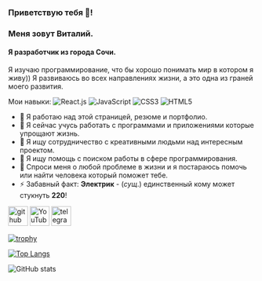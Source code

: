 ### Приветствую тебя 👋!
### Меня зовут Виталий.

#### Я разработчик из города Сочи. 
 Я изучаю программирование, что бы хорошо понимать мир в котором я живу))
 Я развиваюсь во всех направлениях жизни, а это одна из граней моего развития.

Мои навыки:  <img src="https://camo.githubusercontent.com/2caf3c008f2bb5e67963f64173e401fa0e6246ac33244abf0485aecbaa3d495c/68747470733a2f2f696d672e736869656c64732e696f2f62616467652f2d52656163742e6a732d2532333238324333343f7374796c653d666c61742d737175617265266c6f676f3d7265616374" alt="React.js" data-canonical-src="https://img.shields.io/badge/-React.js-%23282C34?style=flat-square&amp;logo=react" style="max-width: 100%;">  <img src="https://camo.githubusercontent.com/7b54e1c71111f811613cf960de1d7de8491a96c62f12b67c5b04afe102143636/68747470733a2f2f696d672e736869656c64732e696f2f62616467652f2d4a6176615363726970742d2532334637444631433f7374796c653d666c61742d737175617265266c6f676f3d6a617661736372697074266c6f676f436f6c6f723d303030303030266c6162656c436f6c6f723d25323346374446314326636f6c6f723d253233464643453541" alt="JavaScript" data-canonical-src="https://img.shields.io/badge/-JavaScript-%23F7DF1C?style=flat-square&amp;logo=javascript&amp;logoColor=000000&amp;labelColor=%23F7DF1C&amp;color=%23FFCE5A" style="max-width: 100%;">  <img src="https://camo.githubusercontent.com/9dd121aeb2bc7ba631fe76ef47101cf9e5bbf5a818ee616fb604bc1bee24bae9/68747470733a2f2f696d672e736869656c64732e696f2f62616467652f2d435353332d2532333135373242363f7374796c653d666c61742d737175617265266c6f676f3d63737333" alt="CSS3" data-canonical-src="https://img.shields.io/badge/-CSS3-%231572B6?style=flat-square&amp;logo=css3" style="max-width: 100%;">  <img src="https://camo.githubusercontent.com/3995d00dc4f89bd036d0d8e9369d345c333a1057015f2ad3b8e75732f78f3001/68747470733a2f2f696d672e736869656c64732e696f2f62616467652f2d48544d4c352d2532334534344432373f7374796c653d666c61742d737175617265266c6f676f3d68746d6c35266c6f676f436f6c6f723d666666666666" alt="HTML5" data-canonical-src="https://img.shields.io/badge/-HTML5-%23E44D27?style=flat-square&amp;logo=html5&amp;logoColor=ffffff" style="max-width: 100%;">

- 🔭 Я работаю над этой страницей, резюме и портфолио. 
- 🌱 Я сейчас учусь работать с программами и приложениями которые упрощают жизнь. 
- 👯 Я ищу сотрудничество с креативными людьми над интересным проектом. 
- 🤔 Я ищу помощь с поиском работы в сфере программирования. 
- 💬 Спроси меня о любой проблеме в жизни и я постараюсь помочь или найти человека который поможет тебе. 
- ⚡ Забавный факт: **Электрик** - (*сущ*.) единственный кому может стукнуть **220**! 


[<img src='https://cdn.jsdelivr.net/npm/simple-icons@3.0.1/icons/github.svg' alt='github' height='40'>](https://github.com/Vitaliy375)  [<img src='https://cdn.jsdelivr.net/npm/simple-icons@3.0.1/icons/youtube.svg' alt='YouTube' height='40'>](https://www.youtube.com/channel/https://www.youtube.com/channel/UCQfj3iEz7d93tdi11KgFhuQ)  [<img src='https://cdn.jsdelivr.net/npm/simple-icons@3.0.1/icons/telegram.svg' alt='telegram' height='40'>](https://t.me/Vitaliy375)  

[![trophy](https://github-profile-trophy.vercel.app/?username=Vitaliy375)](https://github.com/ryo-ma/github-profile-trophy)

[![Top Langs](https://github-readme-stats.vercel.app/api/top-langs/?username=Vitaliy375)](https://github.com/anuraghazra/github-readme-stats)

![GitHub stats](https://github-readme-stats.vercel.app/api?username=Vitaliy375&show_icons=true)  













